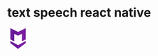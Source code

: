 # text speech react native

![alt text](https://github.com/adam-p/markdown-here/raw/master/src/common/images/icon48.png "Text Speech React Native")
